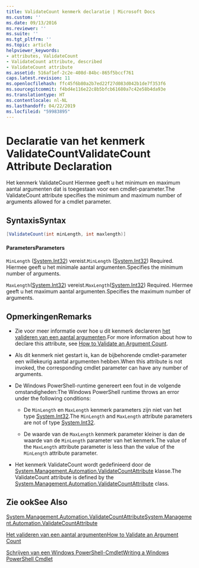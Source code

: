 ```yaml
---
title: ValidateCount kenmerk declaratie | Microsoft Docs
ms.custom: ''
ms.date: 09/13/2016
ms.reviewer: ''
ms.suite: ''
ms.tgt_pltfrm: ''
ms.topic: article
helpviewer_keywords:
- attributes, ValidateCount
- ValidateCount attribute, described
- ValidateCount attribute
ms.assetid: 516af1ef-2c2e-408d-84bc-865f5bccf761
caps.latest.revision: 11
ms.openlocfilehash: ffc45f6b80a2b7ed22f27d083d042b1de7f353f6
ms.sourcegitcommit: f4bd4e116e22c8b5bfcb61680a7c42e58b4da93e
ms.translationtype: HT
ms.contentlocale: nl-NL
ms.lasthandoff: 04/22/2019
ms.locfileid: "59983895"
---
```

# <a name="validatecount-attribute-declaration"></a><span data-ttu-id="09e9a-102">Declaratie van het kenmerk ValidateCount</span><span class="sxs-lookup"><span data-stu-id="09e9a-102">ValidateCount Attribute Declaration</span></span>

<span data-ttu-id="09e9a-103">Het kenmerk ValidateCount Hiermee geeft u het minimum en maximum aantal argumenten dat is toegestaan voor een cmdlet-parameter.</span><span class="sxs-lookup"><span data-stu-id="09e9a-103">The ValidateCount attribute specifies the minimum and maximum number of arguments allowed for a cmdlet parameter.</span></span>

## <a name="syntax"></a><span data-ttu-id="09e9a-104">Syntaxis</span><span class="sxs-lookup"><span data-stu-id="09e9a-104">Syntax</span></span>

```csharp
[ValidateCount(int minLength, int maxlength)]
```

#### <a name="parameters"></a><span data-ttu-id="09e9a-105">Parameters</span><span class="sxs-lookup"><span data-stu-id="09e9a-105">Parameters</span></span>

<span data-ttu-id="09e9a-106">`MinLength` ([System.Int32][]) vereist.</span><span class="sxs-lookup"><span data-stu-id="09e9a-106">`MinLength` ([System.Int32][]) Required.</span></span> <span data-ttu-id="09e9a-107">Hiermee geeft u het minimale aantal argumenten.</span><span class="sxs-lookup"><span data-stu-id="09e9a-107">Specifies the minimum number of arguments.</span></span>

<span data-ttu-id="09e9a-108">`MaxLength`([System.Int32][]) vereist.</span><span class="sxs-lookup"><span data-stu-id="09e9a-108">`MaxLength`([System.Int32][]) Required.</span></span> <span data-ttu-id="09e9a-109">Hiermee geeft u het maximum aantal argumenten.</span><span class="sxs-lookup"><span data-stu-id="09e9a-109">Specifies the maximum number of arguments.</span></span>

## <a name="remarks"></a><span data-ttu-id="09e9a-110">Opmerkingen</span><span class="sxs-lookup"><span data-stu-id="09e9a-110">Remarks</span></span>

- <span data-ttu-id="09e9a-111">Zie voor meer informatie over hoe u dit kenmerk declareren [het valideren van een aantal argumenten][].</span><span class="sxs-lookup"><span data-stu-id="09e9a-111">For more information about how to declare this attribute, see [How to Validate an Argument Count][].</span></span>

- <span data-ttu-id="09e9a-112">Als dit kenmerk niet gestart is, kan de bijbehorende cmdlet-parameter een willekeurig aantal argumenten hebben.</span><span class="sxs-lookup"><span data-stu-id="09e9a-112">When this attribute is not invoked, the corresponding cmdlet parameter can have any number of arguments.</span></span>

- <span data-ttu-id="09e9a-113">De Windows PowerShell-runtime genereert een fout in de volgende omstandigheden:</span><span class="sxs-lookup"><span data-stu-id="09e9a-113">The Windows PowerShell runtime throws an error under the following conditions:</span></span>

    - <span data-ttu-id="09e9a-114">De `MinLength` en `MaxLength` kenmerk parameters zijn niet van het type [System.Int32][].</span><span class="sxs-lookup"><span data-stu-id="09e9a-114">The `MinLength` and `MaxLength` attribute parameters are not of type [System.Int32][].</span></span>

    - <span data-ttu-id="09e9a-115">De waarde van de `MaxLength` kenmerk parameter kleiner is dan de waarde van de `MinLength` parameter van het kenmerk.</span><span class="sxs-lookup"><span data-stu-id="09e9a-115">The value of the `MaxLength` attribute parameter is less than the value of the `MinLength` attribute parameter.</span></span>

- <span data-ttu-id="09e9a-116">Het kenmerk ValidateCount wordt gedefinieerd door de [System.Management.Automation.ValidateCountAttribute][] klasse.</span><span class="sxs-lookup"><span data-stu-id="09e9a-116">The ValidateCount attribute is defined by the [System.Management.Automation.ValidateCountAttribute][] class.</span></span>

## <a name="see-also"></a><span data-ttu-id="09e9a-117">Zie ook</span><span class="sxs-lookup"><span data-stu-id="09e9a-117">See Also</span></span>

<span data-ttu-id="09e9a-118">[System.Management.Automation.ValidateCountAttribute][]</span><span class="sxs-lookup"><span data-stu-id="09e9a-118">[System.Management.Automation.ValidateCountAttribute][]</span></span>

<span data-ttu-id="09e9a-119">[Het valideren van een aantal argumenten][]</span><span class="sxs-lookup"><span data-stu-id="09e9a-119">[How to Validate an Argument Count][]</span></span>

<span data-ttu-id="09e9a-120">[Schrijven van een Windows PowerShell-Cmdlet][]</span><span class="sxs-lookup"><span data-stu-id="09e9a-120">[Writing a Windows PowerShell Cmdlet][]</span></span>

[Het valideren van een aantal argumenten]: how-to-validate-an-argument-count.md
[How to Validate an Argument Count]: how-to-validate-an-argument-count.md
[Schrijven van een Windows PowerShell-Cmdlet]: writing-a-windows-powershell-cmdlet.md
[Writing a Windows PowerShell Cmdlet]: writing-a-windows-powershell-cmdlet.md

[System.Int32]: /dotnet/api/System.Int32
[System.Management.Automation.ValidateCountAttribute]: /dotnet/api/System.Management.Automation.ValidateCountAttribute
